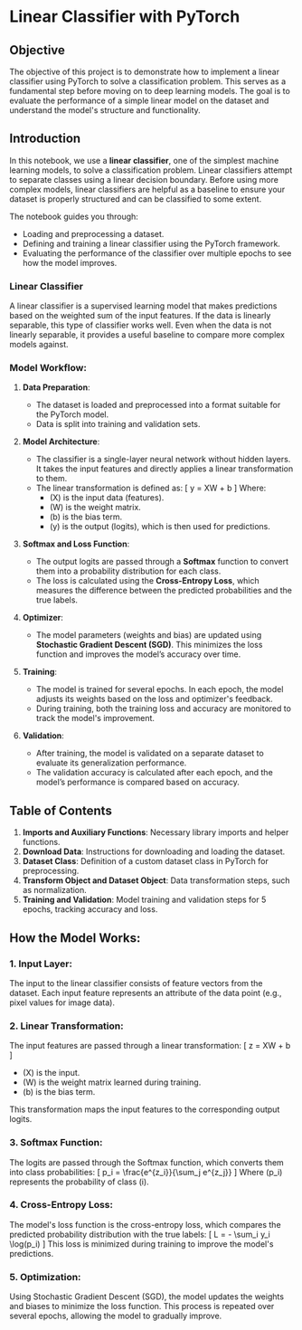 # Linear Classifier with PyTorch

## Objective
The objective of this project is to demonstrate how to implement a linear classifier using PyTorch to solve a classification problem. This serves as a fundamental step before moving on to deep learning models. The goal is to evaluate the performance of a simple linear model on the dataset and understand the model's structure and functionality.

## Introduction
In this notebook, we use a **linear classifier**, one of the simplest machine learning models, to solve a classification problem. Linear classifiers attempt to separate classes using a linear decision boundary. Before using more complex models, linear classifiers are helpful as a baseline to ensure your dataset is properly structured and can be classified to some extent.

The notebook guides you through:
- Loading and preprocessing a dataset.
- Defining and training a linear classifier using the PyTorch framework.
- Evaluating the performance of the classifier over multiple epochs to see how the model improves.

### Linear Classifier
A linear classifier is a supervised learning model that makes predictions based on the weighted sum of the input features. If the data is linearly separable, this type of classifier works well. Even when the data is not linearly separable, it provides a useful baseline to compare more complex models against.

### Model Workflow:
1. **Data Preparation**: 
   - The dataset is loaded and preprocessed into a format suitable for the PyTorch model.
   - Data is split into training and validation sets.

2. **Model Architecture**:
   - The classifier is a single-layer neural network without hidden layers. It takes the input features and directly applies a linear transformation to them.
   - The linear transformation is defined as:
     \[
     y = XW + b
     \]
     Where:
     - \(X\) is the input data (features).
     - \(W\) is the weight matrix.
     - \(b\) is the bias term.
     - \(y\) is the output (logits), which is then used for predictions.

3. **Softmax and Loss Function**:
   - The output logits are passed through a **Softmax** function to convert them into a probability distribution for each class.
   - The loss is calculated using the **Cross-Entropy Loss**, which measures the difference between the predicted probabilities and the true labels.

4. **Optimizer**:
   - The model parameters (weights and bias) are updated using **Stochastic Gradient Descent (SGD)**. This minimizes the loss function and improves the model’s accuracy over time.

5. **Training**:
   - The model is trained for several epochs. In each epoch, the model adjusts its weights based on the loss and optimizer's feedback.
   - During training, both the training loss and accuracy are monitored to track the model's improvement.

6. **Validation**:
   - After training, the model is validated on a separate dataset to evaluate its generalization performance.
   - The validation accuracy is calculated after each epoch, and the model’s performance is compared based on accuracy.

## Table of Contents
1. **Imports and Auxiliary Functions**: Necessary library imports and helper functions.
2. **Download Data**: Instructions for downloading and loading the dataset.
3. **Dataset Class**: Definition of a custom dataset class in PyTorch for preprocessing.
4. **Transform Object and Dataset Object**: Data transformation steps, such as normalization.
5. **Training and Validation**: Model training and validation steps for 5 epochs, tracking accuracy and loss.

## How the Model Works:
### 1. **Input Layer**: 
   The input to the linear classifier consists of feature vectors from the dataset. Each input feature represents an attribute of the data point (e.g., pixel values for image data).

### 2. **Linear Transformation**:
   The input features are passed through a linear transformation:
   \[
   z = XW + b
   \]
   - \(X\) is the input.
   - \(W\) is the weight matrix learned during training.
   - \(b\) is the bias term.
   
   This transformation maps the input features to the corresponding output logits.

### 3. **Softmax Function**:
   The logits are passed through the Softmax function, which converts them into class probabilities:
   \[
   p_i = \frac{e^{z_i}}{\sum_j e^{z_j}}
   \]
   Where \(p_i\) represents the probability of class \(i\).

### 4. **Cross-Entropy Loss**:
   The model's loss function is the cross-entropy loss, which compares the predicted probability distribution with the true labels:
   \[
   L = - \sum_i y_i \log(p_i)
   \]
   This loss is minimized during training to improve the model's predictions.

### 5. **Optimization**:
   Using Stochastic Gradient Descent (SGD), the model updates the weights and biases to minimize the loss function. This process is repeated over several epochs, allowing the model to gradually improve.

